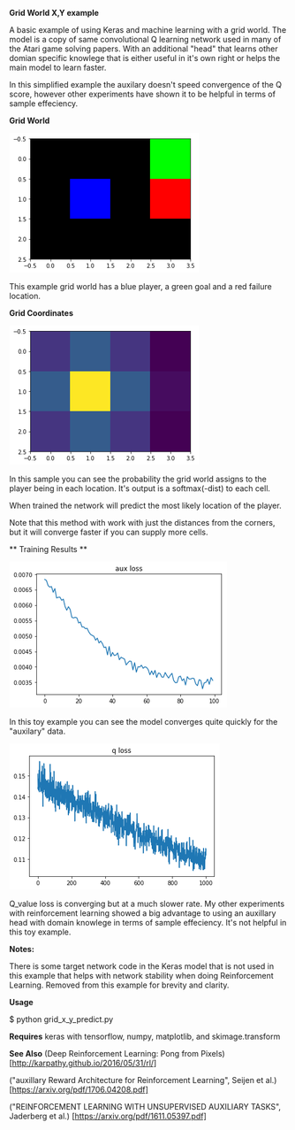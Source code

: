 **Grid World X,Y example**


A basic example of using Keras and machine learning with a grid world.
The model is a copy of same convolutional Q learning network used in many
of the Atari game solving papers. With an additional "head" that learns other
domian specific knowlege that is either useful in it's own right or helps the 
main model to learn faster.

In this simplified example the auxilary doesn't speed convergence of the Q score,
however other experiments have shown it to be helpful in terms of sample effeciency.

**Grid World**


![grid world example](sample_grid.png)

This example grid world has a blue player, a green goal and a red failure location.


**Grid Coordinates**

![Coordinates Example](sample_location.png)

In this sample you can see the probability the grid world assigns to the player being
in each location. It's output is a softmax(-dist) to each cell.

When trained the network will predict the most likely location of the player.

Note that this method with work with just the distances from the corners, but it 
will converge faster if you can supply more cells.

** Training Results **

![Coordinate prediction loss](aux_loss.png)

In this toy example you can see the model converges quite quickly for the "auxilary"
data.

![Q_value loss](q_loss1.png)

Q_value loss is converging but at a much slower rate. My other experiments with reinforcement
learning showed a big advantage to using an auxillary head with domain knowlege in terms
of sample effeciency. It's not helpful in this toy example.

**Notes:**

There is some target network code in the Keras model that is not used in this example that 
helps with network stability when doing Reinforcement Learning. Removed from this example for 
brevity and clarity.

**Usage**

$ python grid_x_y_predict.py

**Requires**
keras with tensorflow, numpy, matplotlib, and skimage.transform


**See Also**
(Deep Reinforcement Learning: Pong from Pixels)[http://karpathy.github.io/2016/05/31/rl/]

("auxillary Reward Architecture for Reinforcement Learning", Seijen et al.)[https://arxiv.org/pdf/1706.04208.pdf]

("REINFORCEMENT LEARNING WITH UNSUPERVISED AUXILIARY TASKS", Jaderberg et al.) [https://arxiv.org/pdf/1611.05397.pdf]
